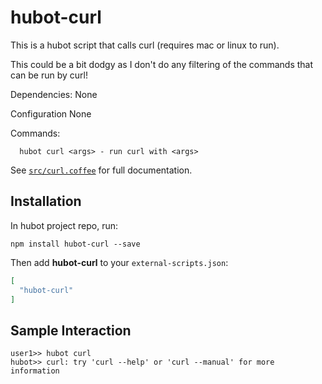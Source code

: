 # hubot-curl

This is a hubot script that calls curl (requires mac or linux to run).

This could be a bit dodgy as I don't do any filtering of the commands that can be run by curl!

Dependencies:
  None

Configuration
  None

Commands:
```
  hubot curl <args> - run curl with <args>
```

See [`src/curl.coffee`](src/curl.coffee) for full documentation.

## Installation

In hubot project repo, run:

`npm install hubot-curl --save`

Then add **hubot-curl** to your `external-scripts.json`:

```json
[
  "hubot-curl"
]
```

## Sample Interaction

```
user1>> hubot curl
hubot>> curl: try 'curl --help' or 'curl --manual' for more information
```
